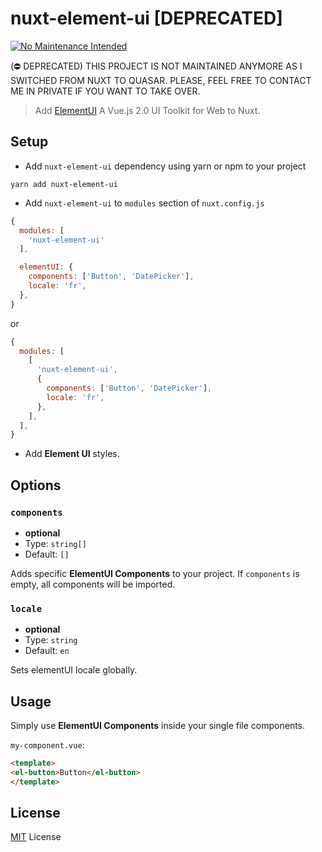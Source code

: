 # nuxt-element-ui [DEPRECATED]

[![No Maintenance Intended](http://unmaintained.tech/badge.svg)](http://unmaintained.tech/)

(⛔️ DEPRECATED) THIS PROJECT IS NOT MAINTAINED ANYMORE AS I SWITCHED FROM NUXT TO QUASAR. PLEASE, FEEL FREE TO CONTACT ME IN PRIVATE IF YOU WANT TO TAKE OVER.

> Add [ElementUI](https://github.com/ElemeFE/element) A Vue.js 2.0 UI Toolkit for Web to Nuxt.

## Setup

- Add `nuxt-element-ui` dependency using yarn or npm to your project

```shell
yarn add nuxt-element-ui
```

- Add `nuxt-element-ui` to `modules` section of `nuxt.config.js`

```js
{
  modules: [
    'nuxt-element-ui'
  ],

  elementUI: {
    components: ['Button', 'DatePicker'],
    locale: 'fr',
  },
}
```

or

```js
{
  modules: [
    [
      'nuxt-element-ui',
      {
        components: ['Button', 'DatePicker'],
        locale: 'fr',
      },
    ],
  ],
}
```

- Add **Element UI** styles.

## Options

### `components`

- **optional**
- Type: `string[]`
- Default: `[]`

Adds specific **ElementUI Components** to your project. If `components` is empty, all components will be imported.

### `locale`

- **optional**
- Type: `string`
- Default: `en`

Sets elementUI locale globally.

## Usage

Simply use **ElementUI Components** inside your single file components.

`my-component.vue`:

```html
<template>
<el-button>Button</el-button>
</template>
```

## License

[MIT](https://github.com/gbouteiller/nuxt-element-ui/blob/master/LICENSE) License
